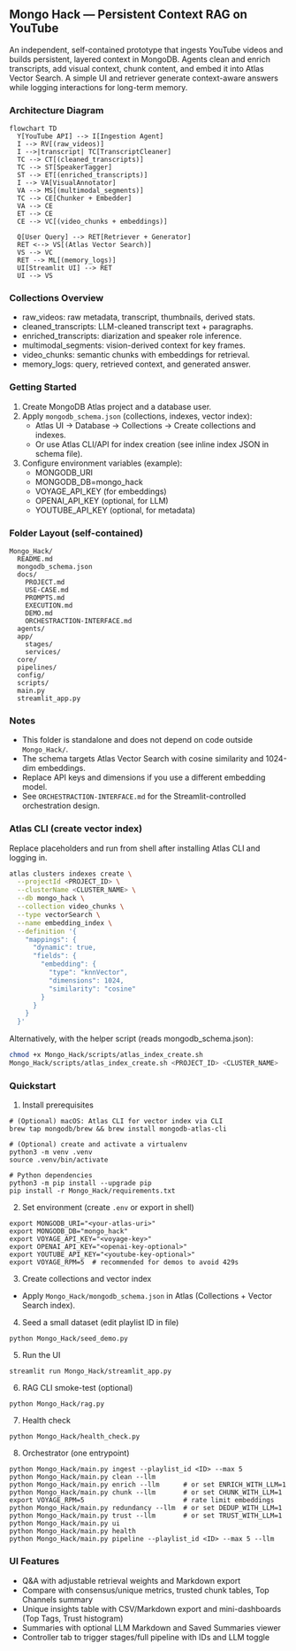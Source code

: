 ## Mongo Hack — Persistent Context RAG on YouTube

An independent, self-contained prototype that ingests YouTube videos and builds persistent, layered context in MongoDB. Agents clean and enrich transcripts, add visual context, chunk content, and embed it into Atlas Vector Search. A simple UI and retriever generate context-aware answers while logging interactions for long-term memory.

### Architecture Diagram

```mermaid
flowchart TD
  Y[YouTube API] --> I[Ingestion Agent]
  I --> RV[(raw_videos)]
  I -->|transcript| TC[TranscriptCleaner]
  TC --> CT[(cleaned_transcripts)]
  TC --> ST[SpeakerTagger]
  ST --> ET[(enriched_transcripts)]
  I --> VA[VisualAnnotator]
  VA --> MS[(multimodal_segments)]
  TC --> CE[Chunker + Embedder]
  VA --> CE
  ET --> CE
  CE --> VC[(video_chunks + embeddings)]

  Q[User Query] --> RET[Retriever + Generator]
  RET <--> VS[(Atlas Vector Search)]
  VS --> VC
  RET --> ML[(memory_logs)]
  UI[Streamlit UI] --> RET
  UI --> VS
```

### Collections Overview

- raw_videos: raw metadata, transcript, thumbnails, derived stats.
- cleaned_transcripts: LLM-cleaned transcript text + paragraphs.
- enriched_transcripts: diarization and speaker role inference.
- multimodal_segments: vision-derived context for key frames.
- video_chunks: semantic chunks with embeddings for retrieval.
- memory_logs: query, retrieved context, and generated answer.

### Getting Started

1. Create MongoDB Atlas project and a database user.
2. Apply `mongodb_schema.json` (collections, indexes, vector index):
   - Atlas UI → Database → Collections → Create collections and indexes.
   - Or use Atlas CLI/API for index creation (see inline index JSON in schema file).
3. Configure environment variables (example):
   - MONGODB_URI
   - MONGODB_DB=mongo_hack
   - VOYAGE_API_KEY (for embeddings)
   - OPENAI_API_KEY (optional, for LLM)
   - YOUTUBE_API_KEY (optional, for metadata)

### Folder Layout (self-contained)

```
Mongo_Hack/
  README.md
  mongodb_schema.json
  docs/
    PROJECT.md
    USE-CASE.md
    PROMPTS.md
    EXECUTION.md
    DEMO.md
    ORCHESTRACTION-INTERFACE.md
  agents/
  app/
    stages/
    services/
  core/
  pipelines/
  config/
  scripts/
  main.py
  streamlit_app.py
```

### Notes

- This folder is standalone and does not depend on code outside `Mongo_Hack/`.
- The schema targets Atlas Vector Search with cosine similarity and 1024-dim embeddings.
- Replace API keys and dimensions if you use a different embedding model.
- See `ORCHESTRACTION-INTERFACE.md` for the Streamlit-controlled orchestration design.

### Atlas CLI (create vector index)

Replace placeholders and run from shell after installing Atlas CLI and logging in.

```bash
atlas clusters indexes create \
  --projectId <PROJECT_ID> \
  --clusterName <CLUSTER_NAME> \
  --db mongo_hack \
  --collection video_chunks \
  --type vectorSearch \
  --name embedding_index \
  --definition '{
    "mappings": {
      "dynamic": true,
      "fields": {
        "embedding": {
          "type": "knnVector",
          "dimensions": 1024,
          "similarity": "cosine"
        }
      }
    }
  }'
```

Alternatively, with the helper script (reads mongodb_schema.json):

```bash
chmod +x Mongo_Hack/scripts/atlas_index_create.sh
Mongo_Hack/scripts/atlas_index_create.sh <PROJECT_ID> <CLUSTER_NAME>
```

### Quickstart

1. Install prerequisites

```
# (Optional) macOS: Atlas CLI for vector index via CLI
brew tap mongodb/brew && brew install mongodb-atlas-cli

# (Optional) create and activate a virtualenv
python3 -m venv .venv
source .venv/bin/activate

# Python dependencies
python3 -m pip install --upgrade pip
pip install -r Mongo_Hack/requirements.txt
```

2. Set environment (create `.env` or export in shell)

```
export MONGODB_URI="<your-atlas-uri>"
export MONGODB_DB="mongo_hack"
export VOYAGE_API_KEY="<voyage-key>"
export OPENAI_API_KEY="<openai-key-optional>"
export YOUTUBE_API_KEY="<youtube-key-optional>"
export VOYAGE_RPM=5  # recommended for demos to avoid 429s
```

3. Create collections and vector index

- Apply `Mongo_Hack/mongodb_schema.json` in Atlas (Collections + Vector Search index).

4. Seed a small dataset (edit playlist ID in file)

```
python Mongo_Hack/seed_demo.py
```

5. Run the UI

```
streamlit run Mongo_Hack/streamlit_app.py
```

6. RAG CLI smoke-test (optional)

```
python Mongo_Hack/rag.py
```

7. Health check

```
python Mongo_Hack/health_check.py
```

8. Orchestrator (one entrypoint)

```
python Mongo_Hack/main.py ingest --playlist_id <ID> --max 5
python Mongo_Hack/main.py clean --llm
python Mongo_Hack/main.py enrich --llm      # or set ENRICH_WITH_LLM=1
python Mongo_Hack/main.py chunk --llm       # or set CHUNK_WITH_LLM=1
export VOYAGE_RPM=5                         # rate limit embeddings
python Mongo_Hack/main.py redundancy --llm  # or set DEDUP_WITH_LLM=1
python Mongo_Hack/main.py trust --llm       # or set TRUST_WITH_LLM=1
python Mongo_Hack/main.py ui
python Mongo_Hack/main.py health
python Mongo_Hack/main.py pipeline --playlist_id <ID> --max 5 --llm
```

### UI Features

- Q&A with adjustable retrieval weights and Markdown export
- Compare with consensus/unique metrics, trusted chunk tables, Top Channels summary
- Unique insights table with CSV/Markdown export and mini-dashboards (Top Tags, Trust histogram)
- Summaries with optional LLM Markdown and Saved Summaries viewer
- Controller tab to trigger stages/full pipeline with IDs and LLM toggle
